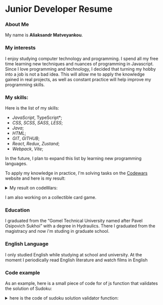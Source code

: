 # Junior Developer Resume

### About Me

My name is **Aliaksandr Matveyankou**.

### My interests

I enjoy studying computer technology and programming. I spend all my free time learning new techniques and nuances 
of programming in Javascript.
Since I love programming and technology, I decided that turning my hobby into a job is not a bad idea. This will allow 
me to apply the knowledge gained in real projects, as well as constant practice will help improve my programming skills.

### My skills:
Here is the list of my skills:
* *JavaScript*, TypeScript*;
*  *CSS*, *SCSS*, *SASS*, *LESS*;
* *Java*;
* *HTML*;
* *GIT*, *GITHUB*;
* *React*, *Redux*, *Zustand*;
* *Webpack*, *Vite*;

In the future, I plan to expand this list by learning new programming languages.

To apply my knowledge in practice, I'm solving tasks on the <a href="https://www.codewars.com/"> Codewars</a> website and here is my result:

<details>
<summary> My result on codeWars: </summary>
<summary> <img src="https://www.codewars.com/users/ForeverStudent/badges/large"> </summary>
</details>

I am also working on a collectible card game.

### Education

I graduated from the “Gomel Technical University named after Pavel Osipovich Sukhoi” with a degree in Hydraulics.
There I graduated from the magistracy and now i'm studing in graduate school.

### English Language

I only studied English while studying at school and university. At the moment I periodically 
read English literature and watch films in English

### Code example

As an example, here is a small piece of code for of js function that validates the solution of Sudoku:

<details> 
<summary> here is the code of sudoku solution validator function: </summary>
  <pre>
    <code>
function validSolution(board){
var candidatesOfCell=[];
var rowIncludes = false;
var columnIncludes = false;
var squareIncludes = false;
var result =true;
 for (let row=0; row<board.length; row++) {
   for (let column=0; column<board.length; column++) {
        if (board[row][column]!=0) {
          for (let columnCounter=0; columnCounter<board.length; columnCounter++) {
            if (board[row][columnCounter]==board[row][column] && columnCounter!=column) {
             rowIncludes = true;
             }
          }
          for (let rowCounter=0; rowCounter<board.length; rowCounter++) {
            if (board[rowCounter][column]==board[row][column] && rowCounter!=row) {
              columnIncludes=true;
            }
          } 
          if (row<3) {
            for (let rowCounter2=0;rowCounter2<3;rowCounter2++) {
              if (column<3) {
                for (let columnCounter2=0; columnCounter2<3; columnCounter2++) {
                  if (board[rowCounter2][columnCounter2] == board[row][column] && (rowCounter2!=row && columnCounter2!=column)) {
                    squareIncludes = true;
                  }
                }
              }
              if (column>=3&&column<6) {
                for (let columnCounter2=3; columnCounter2<6; columnCounter2++) {
                  if (board[rowCounter2][columnCounter2] == board[row][column] && (rowCounter2!=row && columnCounter2!=column)) {
                    squareIncludes = true;
                  }
                }
              }
              if (column>=6) {
                for (let columnCounter2=6; columnCounter2<9; columnCounter2++) {
                  if (board[rowCounter2][columnCounter2] == board[row][column] && (rowCounter2!=row && columnCounter2!=column)) {
                    squareIncludes = true;
                  }
                }
              }
            }
          }
          if (row>=3&&row<6) {
            for (let rowCounter2=3;rowCounter2<6;rowCounter2++) {
              if (column<3) {
                for (let columnCounter2=0; columnCounter2<3; columnCounter2++) {
                  if (board[rowCounter2][columnCounter2] == board[row][column] && (rowCounter2!=row && columnCounter2!=column)) {
                    squareIncludes = true;
                  }
                }
              }
          if (column>=3&&column<6) {
           for (let columnCounter2=3; columnCounter2<6; columnCounter2++) {
            if (board[rowCounter2][columnCounter2] == board[row][column] && (rowCounter2!=row && columnCounter2!=column)) {
              squareIncludes = true;
            }
          }
        }
       if (column>=6) {
        for (let columnCounter2=6; columnCounter2<9; columnCounter2++) {
          if (board[rowCounter2][columnCounter2] == board[row][column] && (rowCounter2!=row && columnCounter2!=column)) {
            squareIncludes = true;
          }
        }
      }
    }
  }
          if (row>=6) {
    for (let rowCounter2=6;rowCounter2<9;rowCounter2++) {
      if (column<3) {
        for (let columnCounter2=0; columnCounter2<3; columnCounter2++) {
          if (board[rowCounter2][columnCounter2] == board[row][column] && (rowCounter2!=row && columnCounter2!=column)) {
            squareIncludes = true;
          }
        }
      }
      if (column>=3&&column<6) {
        for (let columnCounter2=3; columnCounter2<6; columnCounter2++) {
          if (board[rowCounter2][columnCounter2] == board[row][column] && (rowCounter2!=row && columnCounter2!=column)) {
            squareIncludes = true;
          }
        }
      }
      if (column>=6) {
        for (let columnCounter2=6; columnCounter2<9; columnCounter2++) {
          if (board[rowCounter2][columnCounter2] == board[row][column] && (rowCounter2!=row && columnCounter2!=column)) {
            squareIncludes = true;
          }
        }
      }
              }
            }
          if (rowIncludes!=false || columnIncludes!=false || squareIncludes!=false) {
              result = false;
            }
            }   
            rowIncludes = false;
            columnIncludes = false;
            squareIncludes = false;
        }
      }
    if (board[0][0]==0) {
        let InRow=false;
        let InColumn=false;
          for (let columnCounter=0; columnCounter<board.length; columnCounter++) {
            if (board[0][columnCounter]==board[0][0] && columnCounter!=0) {
             InRow = true;
             }
          }
          for (let rowCounter=0; rowCounter<board.length; rowCounter++) {
            if (board[rowCounter][0]==board[0][0] && rowCounter!=0) {
              InColumn=true;
            }
          }
          if (InRow!=false && InColumn!=false) {
        result = false;
    }
    }
      return result;
}
    </code>
  </pre>
</details>